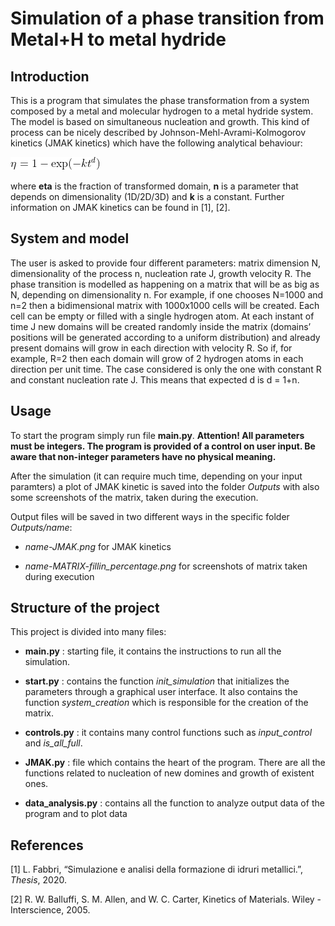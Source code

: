 # Simulation of a phase transition from Metal+H to metal hydride

## Introduction

This is a program that simulates the phase transformation from a system composed by a metal and molecular hydrogen to a metal hydride system. 
The model is based on simultaneous nucleation and growth. 
This kind of process can be nicely described by Johnson-Mehl-Avrami-Kolmogorov kinetics (JMAK kinetics) which have the following analytical behaviour:

![equation1](https://github.com/lfabbri98/Images/blob/main/eq1.png)

where **eta** is the fraction of transformed domain, **n** is a parameter that depends on dimensionality (1D/2D/3D) and **k** is a constant. 
Further information on JMAK kinetics can be found in [1], [2].

## System and model

The user is asked to provide four different parameters: 
matrix dimension N, dimensionality of the process n, nucleation rate J, growth velocity R. The phase transition is modelled as happening on a matrix that will be as big as N, 
depending on dimensionality n. For example, if one chooses N=1000 and n=2 then a bidimensional matrix with 1000x1000 cells will be created. Each cell can be empty or filled 
with a single hydrogen atom. At each instant of time J new domains will be created randomly inside the matrix 
(domains’ positions will be generated according to a uniform distribution) and already present domains will grow in each direction with velocity R. So if, for example, R=2 then each domain will grow of 2 hydrogen atoms in each direction per unit time. 
The case considered is only the one with constant R and constant nucleation rate J. This means that expected d is d = 1+n.

## Usage

To start the program simply run file **main.py**.
**Attention! All parameters must be integers. The program is provided of a control on user input. Be aware that non-integer parameters have no physical meaning.**

After the simulation (it can require much time, depending on your input paramters)
a plot of JMAK kinetic is saved into the folder *Outputs* with also some screenshots of the matrix, taken during the execution.

Output files will be saved in two different ways in the specific folder *Outputs/name*:

- *name-JMAK.png* for JMAK kinetics

- *name-MATRIX-fillin_percentage.png* for screenshots of matrix taken during execution

## Structure of the project

This project is divided into many files:

- **main.py** : starting file, it contains the instructions to run all the simulation.

- **start.py** : contains the function *init_simulation* that initializes the parameters through a graphical user interface. It also contains the function *system_creation* which is responsible for the creation of the matrix.

- **controls.py** : it contains many control functions such as *input_control* and *is_all_full*.

- **JMAK.py** : file which contains the heart of the program. There are all the functions related to nucleation of new domines and growth of existent ones.

- **data_analysis.py** : contains all the function to analyze output data of the program and to plot data
## References

[1]	L. Fabbri, “Simulazione e analisi della formazione di idruri metallici.”, *Thesis*, 2020.

[2]	R. W. Balluffi, S. M. Allen, and W. C. Carter, Kinetics of Materials. Wiley - Interscience, 2005.



